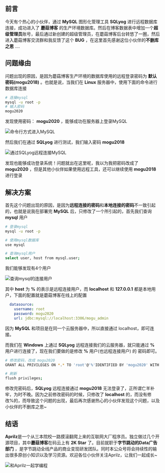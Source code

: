 ## 前言

今天有个热心的小伙伴，通过 **MySQL** 图形化管理工具 **SQLyog** 进行远程数据库连接，成功进入了 **蘑菇博客** 的生产环境数据库。然后在博客数据表中增加一个**超级管理员**账号，最后通过新创建的超级管理员，在蘑菇博客后台转悠了一圈，然后进入蘑菇博客交流群和我反馈了这个 **BUG** ，在这里首先感谢这位小伙伴的**不删库之恩** .... 

## 问题缘由

问题出现的原因，是因为蘑菇博客生产环境的数据库使用的远程登录密码为 **默认密码(mogu2018)** 。也就是说，当我们在 **Linux** 服务器中，使用下面的命令进行数据库连接

```bash
# 连接mysql
mysql -u root -p
# 输入密码
mogu2020
```

发现使用密码： **mogu2020** ，能够成功在服务器上登录MySQL

![命令行方式进入MySQL](https://cdn.losey.top/blog/3eb7ca28be7a4cae9ef3fb9632f7d532.jpg)

然后我们在通过 **SQLyog** 进行测试，我们输入密码  **mogu2018**

![通过SQLyog远程连接MySQL](https://cdn.losey.top/blog/c1baf8e7362d4a58bbaf28cc661ed4ad.jpg)

发现也能够成功登录系统！问题就出在这里呢，我以为我把密码改成了 **mogu2020**  ，但是其他小伙伴如果使用远程工具，还可以继续使用 **mogu2018** 进行登录

## 解决方案

首先这个问题出现的原因，是因为**远程连接的密码**和**本地连接的密码**不一致引起的，也就是说我在部署完 **MySQL** 后，只修改了一个所引起的，首先我们查询 **mysql** 用户

```bash
# 登录mysql
mysql -u root -p

# 使用mysql数据库
use mysql

# 查询mysql用户
select user, host from mysql.user;
```

我们能够发现有4个用户

![查询mysql的连接用户](https://cdn.losey.top/blog/3dacdadbcbbb4abaa467130fdc0e12dc.jpg)

其中 **host** 为 **%** 的表示是远程连接用户，而 **localhost** 和 **127.0.0.1** 都是本地用户，下面的配置就是蘑菇博客在线上的配置

```yaml
  datasource:
    username: root
    password: mogu2020
    url: jdbc:mysql://localhost:3306/mogu_admin
```

因为 **MySQL** 和项目是在同一个云服务器中，所以直接通过 localhost，即可连接。

而我们在 **Windows** 上通过 **SQLyog** 远程连接我们的云服务器，就只能通过 **%** 用户进行连接了，现在我们要做的是修改 **%** 用户(也远程连接用户) 的 密码即可。 

```bash
# 修改密码，改成 mogu2020
GRANT ALL PRIVILEGES ON *.* TO 'root'@'%'IDENTIFIED BY 'mogu2020' WITH GRANT OPTION;

# 刷新
flush privileges;
```

修改完密码后，**SQLyog** 远程连接通过 **mogu2018** 无法登录了，正所谓亡羊补牢，为时不晚。因为之前修改密码的时候，只修改了 **localhost**
的，而没有修改%的，而导致这个问题的出现，最后再次感谢热心的小伙伴发现这个问题，以及小伙伴的不删库之恩~

## 结语

**Aprilz**是一个从三本院校一路摸滚翻爬上来的互联网大厂程序员。独立做过几个开源项目，其中**蘑菇博客**在码云上有 **2K Star** 了。目前就职于**字节跳动的Data广告部门**
，是字节跳动全线产品的商业变现研发团队。同时本公众号将会持续性的输出很多原创小知识以及学习资源。欢迎各位小伙伴关注Aprilz，让我们一起成长~

![和Aprilz一起学编程](https://cdn.losey.top/blog/640.jpg)
